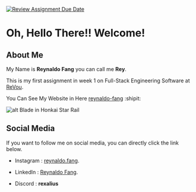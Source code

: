 [![Review Assignment Due Date](https://classroom.github.com/assets/deadline-readme-button-24ddc0f5d75046c5622901739e7c5dd533143b0c8e959d652212380cedb1ea36.svg)](https://classroom.github.com/a/l9v8sNrv)

# Oh, Hello There!! Welcome!

## About Me

My Name is **Reynaldo Fang** you can call me **Rey**.

This is my first assignment in week 1 on Full-Stack Engineering Software at [ReVou](https://revou.co/software-engineering?).

You Can See My Website in Here [reynaldo-fang](https://reynaldofang.netlify.app/) :shipit:

![alt Blade in Honkai Star Rail](https://upload-os-bbs.hoyolab.com/upload/2023/02/01/102950424/b808a36caf7b0f7932e9e6d95b1b7073_8285836002346431334.jpg?x-oss-process=image/resize,s_1000/quality,q_80/auto-orient,0/interlace,1/format,jpg)

## Social Media

If you want to follow me on social media, you can directly click the link below.

- Instagram : <a href="https://www.instagram.com/reynaldo.fang/" target="_blank">reynaldo.fang</a>.

- LinkedIn : <a href="https://www.linkedin.com/in/reynaldo-fang/" target="_blank">Reynaldo Fang</a>.
- Discord : **rexalius**
